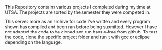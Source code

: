 This Repository contains various projects I completed during my time 
at UTSA. The projects are sorted by the semester they were completed in. 

This serves more as an archive for code I've written and every program shown
has compiled and been ran before being submitted. However I have not adapted the code
to be cloned and run hassle-free from github. To test the code, clone the 
specific project folder and run it with gcc or eclipse depending on the language.


